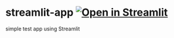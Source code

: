 # streamlit-app [![Open in Streamlit](https://static.streamlit.io/badges/streamlit_badge_black_white.svg)](https://share.streamlit.io/georgeball95/streamlit-app/main)
simple test app using Streamlit 
